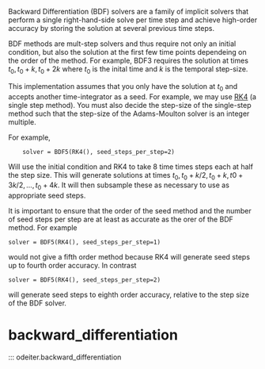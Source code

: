 Backward Differentiation (BDF) solvers are a family of implicit solvers that perform a single
right-hand-side solve per time step and achieve high-order accuracy by
storing the solution at several previous time steps.

BDF methods are mult-step solvers and thus
require not only an initial condition, but also the solution at
the first few time points dependeing on the order of the method.
For example, BDF3 requires the solution at times $t_0, t_0+k, t_0+2k$
where $t_0$ is the inital time and $k$ is the temporal step-size.

This implementation assumes that you only have the solution at $t_0$
and accepts another time-integrator as a seed. For example, we may use
[RK4](single_step.md) (a single step method). You must also decide the
step-size of the single-step method such that the step-size of the
Adams-Moulton solver is an integer multiple.

For example,
```
	solver = BDF5(RK4(), seed_steps_per_step=2)
```
Will use the initial condition and RK4 to take 8 time times steps
each at half the step size. This will generate solutions at times
$t_0, t_0 + k/2, t_0 + k, t0 + 3k/2, ..., t_0 + 4k$.
It will then subsample these as necessary to use as appropriate seed
steps.

It is important to ensure that the order of the seed method and the number
of seed steps per step are at least as accurate as the orer of the
BDF method. For example
```
solver = BDF5(RK4(), seed_steps_per_step=1)
```
would not give a fifth order method because RK4 will generate seed steps
up to fourth order accuracy. In contrast
```
solver = BDF5(RK4(), seed_steps_per_step=2)
```
will generate seed steps to eighth order accuracy, relative to the
step size of the BDF solver.

# backward_differentiation
::: odeiter.backward_differentiation
